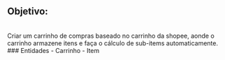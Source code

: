 ## Objetivo: 
</br>
Criar um carrinho de compras baseado no carrinho da shopee, aonde o carrinho armazene itens e faça o cálculo de sub-items automaticamente. 
</br>
### Entidades
- Carrinho
- Item